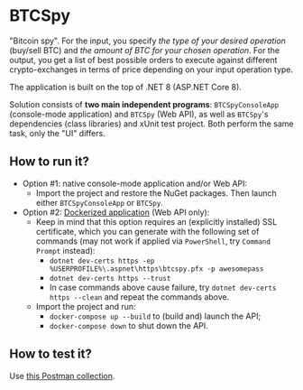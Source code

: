 # BTCSpy
"Bitcoin spy". For the input, you specify *the type of your desired operation* (buy/sell BTC) and *the amount of BTC for your chosen operation*. For the output, you get a list of best possible orders to execute against different crypto-exchanges in terms of price depending on your input operation type.

The application is built on the top of .NET 8 (ASP.NET Core 8).

Solution consists of **two main independent programs**: `BTCSpyConsoleApp` (console-mode application) and `BTCSpy` (Web API), as well as `BTCSpy`'s dependencies (class libraries) and xUnit test project. Both perform the same task, only the "UI" differs.

## How to run it?
- Option #1: native console-mode application and/or Web API:
  - Import the project and restore the NuGet packages. Then launch either `BTCSpyConsoleApp` or `BTCSpy`.
- Option #2: [Dockerized application](https://hub.docker.com/r/mrpatrek/btcspy) (Web API only):
  - Keep in mind that this option requires an (explicitly installed) SSL certificate, which you can generate with the following set of commands (may not work if applied via `PowerShell`, try `Command Prompt` instead):
    - `dotnet dev-certs https -ep %USERPROFILE%\.aspnet\https\btcspy.pfx -p awesomepass`
    - `dotnet dev-certs https --trust`
    - In case commands above cause failure, try `dotnet dev-certs https --clean` and repeat the commands above.
  - Import the project and run:
    - `docker-compose up --build` to (build and) launch the API;
    - `docker-compose down` to shut down the API.

## How to test it?
Use [this Postman collection](https://github.com/MrPatrek/BTCSpy/blob/main/BTCSpy.postman_collection.json).
